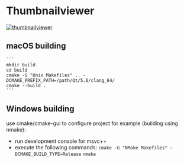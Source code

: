 # Thumbnailviewer

[![thumbnailviewer](https://github.com/ivorob/thumbnailviewer/actions/workflows/cmake.yml/badge.svg)](https://github.com/ivorob/thumbnailviewer/actions/workflows/cmake.yml)

## macOS building
    ```
    mkdir build
    cd build
    cmake -G "Unix Makefiles" .. -DCMAKE_PREFIX_PATH=/path/Qt/5.6/clang_64/
    cmake --build .
    ```
## Windows building
use cmake/cmake-gui to configure project
for example (building using nmake):

- run development console for msvc++
- execute the following commands:
    `cmake -G "NMake Makefiles" -DCMAKE_BUILD_TYPE=Release`
    `nmake`
